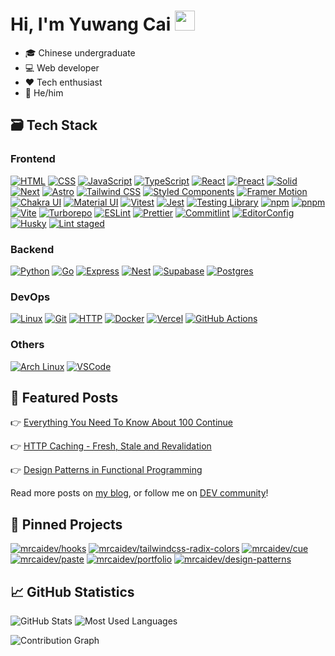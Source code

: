 # Hi, I'm Yuwang Cai <img src="https://media.giphy.com/media/hvRJCLFzcasrR4ia7z/giphy.gif" width="32px">

- 🎓 Chinese undergraduate
- 💻 Web developer
- ❤️ Tech enthusiast
- 👦 He/him

## 🗃️ Tech Stack

### Frontend

[![HTML](https://img.shields.io/badge/html-e34c26?style=for-the-badge&logo=html5&logoColor=ffffff)](https://developer.mozilla.org/en-US/docs/Web/HTML)
[![CSS](https://img.shields.io/badge/css-264de4?style=for-the-badge&logo=css3&logoColor=ffffff)](https://developer.mozilla.org/en-US/docs/Web/CSS)
[![JavaScript](https://img.shields.io/badge/javascript-f0db4f?style=for-the-badge&logo=javascript&logoColor=000000)](https://developer.mozilla.org/en-US/docs/Web/JavaScript)
[![TypeScript](https://img.shields.io/badge/typescript-3178c6?style=for-the-badge&logo=typescript&logoColor=ffffff)](https://www.typescriptlang.org/)
[![React](https://img.shields.io/badge/react-23272f?style=for-the-badge&logo=react)](https://reactjs.org/)
[![Preact](https://img.shields.io/badge/preact-673ab8?style=for-the-badge&logo=preact&logoColor=ffffff)](https://preactjs.com/)
[![Solid](https://img.shields.io/badge/solid-446b9e?style=for-the-badge&logo=solid&logoColor=ffffff)](https://www.solidjs.com/)
[![Next](https://img.shields.io/badge/next-000000?style=for-the-badge&logo=next.js&logoColor=ffffff)](https://nextjs.org/)
[![Astro](https://img.shields.io/badge/astro-7e22ce?style=for-the-badge&logo=astro&logoColor=ffffff)](https://astro.build/)
[![Tailwind CSS](https://shields.io/badge/tailwind%20css-38bdf8?style=for-the-badge&logo=tailwindcss&logoColor=ffffff)](https://tailwindcss.com/)
[![Styled Components](https://shields.io/badge/styled%20components-aa2a8d?style=for-the-badge&logo=styledcomponents&logoColor=ffffff)](https://styled-components.com/)
[![Framer Motion](https://shields.io/badge/framer%20motion-1a1a1a?style=for-the-badge&logo=framer&logoColor=ffffff)](https://www.framer.com/motion/)
[![Chakra UI](https://shields.io/badge/chakra%20ui-4fd1c5?style=for-the-badge&logo=chakraui&logoColor=ffffff)](https://chakra-ui.com/)
[![Material UI](https://shields.io/badge/material%20ui-007fff?style=for-the-badge&logo=mui&logoColor=ffffff)](https://mui.com/)
[![Vitest](https://img.shields.io/badge/vitest-6da13f?style=for-the-badge&logo=vitest&logoColor=ffffff)](https://vitest.dev/)
[![Jest](https://shields.io/badge/jest-18df16?style=for-the-badge&logo=jest&logoColor=ffffff)](https://jestjs.io/)
[![Testing Library](https://shields.io/badge/testing%20library-e33433?style=for-the-badge&logo=testinglibrary&logoColor=ffffff)](https://testing-library.com/)
[![npm](https://img.shields.io/badge/npm-cb0000?style=for-the-badge&logo=npm&logoColor=ffffff)](https://www.npmjs.com/)
[![pnpm](https://img.shields.io/badge/pnpm-f69220?style=for-the-badge&logo=pnpm&logoColor=ffffff)](https://pnpm.io/)
[![Vite](https://img.shields.io/badge/vite-646cff?style=for-the-badge&logo=vite&logoColor=ffffff)](https://vitejs.dev/)
[![Turborepo](https://img.shields.io/badge/turborepo-000000?style=for-the-badge&logo=turborepo)](https://turbo.build/repo)
[![ESLint](https://shields.io/badge/eslint-4b32c3?style=for-the-badge&logo=eslint&logoColor=ffffff)](https://eslint.org/)
[![Prettier](https://shields.io/badge/prettier-24292e?style=for-the-badge&logo=prettier)](https://prettier.io/)
[![Commitlint](https://shields.io/badge/commitlint-121212?style=for-the-badge&logo=commitlint&logoColor=ffffff)](https://commitlint.js.org/)
[![EditorConfig](https://shields.io/badge/editorconfig-000?style=for-the-badge&logo=editorconfig&logoColor=ffffff)](https://editorconfig.org/)
[![Husky](https://shields.io/badge/husky-42b983?style=for-the-badge&logo=git&logoColor=ffffff)](https://typicode.github.io/husky/)
[![Lint staged](https://shields.io/badge/lint%20staged-f54d27?style=for-the-badge&logo=git&logoColor=ffffff)](https://github.com/okonet/lint-staged)

### Backend

[![Python](https://shields.io/badge/python-1e415e?style=for-the-badge&logo=python&logoColor=ffffff)](https://www.python.org/)
[![Go](https://shields.io/badge/go-007d9c?style=for-the-badge&logo=go&logoColor=ffffff)](https://go.dev/)
[![Express](https://shields.io/badge/express-eeeeee?style=for-the-badge&logo=express&logoColor=000000)](https://expressjs.com/)
[![Nest](https://shields.io/badge/nest-e0234e?style=for-the-badge&logo=nestjs&logoColor=ffffff)](https://nestjs.com/)
[![Supabase](https://shields.io/badge/supabase-339468?style=for-the-badge&logo=supabase&logoColor=ffffff)](https://supabase.com/)
[![Postgres](https://shields.io/badge/postgres-336791?style=for-the-badge&logo=postgresql&logoColor=ffffff)](https://www.postgresql.org/)

### DevOps

[![Linux](https://shields.io/badge/linux-185886?style=for-the-badge&logo=linux&logoColor=ffffff)](https://www.linux.org/)
[![Git](https://shields.io/badge/git-f54d27?style=for-the-badge&logo=git&logoColor=ffffff)](https://git-scm.com/)
[![HTTP](https://shields.io/badge/http-000000?style=for-the-badge&logo=w3c&logoColor=ffffff)](https://developer.mozilla.org/en-US/docs/Web/HTTP)
[![Docker](https://shields.io/badge/docker-003f8c?style=for-the-badge&logo=docker&logoColor=ffffff)](https://www.docker.com/)
[![Vercel](https://shields.io/badge/vercel-000000?style=for-the-badge&logo=vercel&logoColor=ffffff)](https://vercel.com/)
[![GitHub Actions](https://shields.io/badge/github%20actions-6cb1ff?style=for-the-badge&logo=githubactions&logoColor=ffffff)](https://github.com/features/actions)

### Others

[![Arch Linux](https://shields.io/badge/arch-1793d1?style=for-the-badge&logo=archlinux&logoColor=ffffff)](https://archlinux.org/)
[![VSCode](https://shields.io/badge/vscode-0066b8?style=for-the-badge&logo=visualstudiocode&logoColor=ffffff)](https://code.visualstudio.com/)

## 📜 Featured Posts

👉 [Everything You Need To Know About 100 Continue](https://blog.mrcai.dev/post/1)

👉 [HTTP Caching - Fresh, Stale and Revalidation](https://blog.mrcai.dev/post/2)

👉 [Design Patterns in Functional Programming](https://blog.mrcai.dev/post/3)

Read more posts on [my blog](https://blog.mrcai.dev), or follow me on [DEV community](https://dev.to/mrcaidev)!

## 📌 Pinned Projects

[![mrcaidev/hooks](https://github-readme-stats-eight-beige.vercel.app/api/pin/?username=mrcaidev&repo=hooks&theme=github_dark)](https://github.com/mrcaidev/hooks)
[![mrcaidev/tailwindcss-radix-colors](https://github-readme-stats-eight-beige.vercel.app/api/pin/?username=mrcaidev&repo=tailwindcss-radix-colors&theme=github_dark)](https://github.com/mrcaidev/tailwindcss-radix-colors)
[![mrcaidev/cue](https://github-readme-stats-eight-beige.vercel.app/api/pin/?username=mrcaidev&repo=cue&theme=github_dark)](https://github.com/mrcaidev/cue)
[![mrcaidev/paste](https://github-readme-stats-eight-beige.vercel.app/api/pin/?username=mrcaidev&repo=paste&theme=github_dark)](https://github.com/mrcaidev/paste)
[![mrcaidev/portfolio](https://github-readme-stats-eight-beige.vercel.app/api/pin/?username=mrcaidev&repo=portfolio&theme=github_dark)](https://github.com/mrcaidev/portfolio)
[![mrcaidev/design-patterns](https://github-readme-stats-eight-beige.vercel.app/api/pin/?username=mrcaidev&repo=design-patterns&theme=github_dark)](https://github.com/mrcaidev/design-patterns)

## 📈 GitHub Statistics

![GitHub Stats](https://github-readme-stats-eight-beige.vercel.app/api?username=mrcaidev&theme=github_dark&show_icons=true&count_private=true)
![Most Used Languages](https://github-readme-stats-eight-beige.vercel.app/api/top-langs/?username=mrcaidev&layout=compact&hide=html&theme=github_dark&langs_count=8)

![Contribution Graph](https://github-readme-activity-graph.cyclic.app/graph?username=mrcaidev&theme=react-dark&color=58a6ff&line=58a6ff&radius=8)
